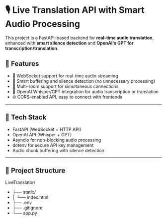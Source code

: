 # 🎙️ Live Translation API with Smart Audio Processing

This project is a FastAPI-based backend for **real-time audio translation**, enhanced with **smart silence detection** and **OpenAI's GPT for transcription/translation**.

## 🚀 Features

- 📡 WebSocket support for real-time audio streaming
- 🧠 Smart buffering and silence detection (no unnecessary processing)
- 🔄 Multi-room support for simultaneous connections
- 🤖 OpenAI Whisper/GPT integration for audio transcription or translation
- 🌐 CORS-enabled API, easy to connect with frontends

---

## 🧩 Tech Stack

- FastAPI (WebSocket + HTTP API)
- OpenAI API (Whisper + GPT)
- Asyncio for non-blocking audio processing
- dotenv for secure API key management
- Audio chunk buffering with silence detection

---

## 📂 Project Structure

LiveTranslator/
- ├── static/
- │ └── index.html
- ├── .env
- ├── .gitignore
- └── app.py


